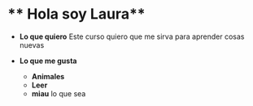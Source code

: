 # ** Hola soy Laura**

* **Lo que quiero**
Este curso quiero que me sirva para aprender cosas nuevas

* **Lo que me gusta** 
    * **Animales** 
    * **Leer**
    * **miau**
    lo que sea